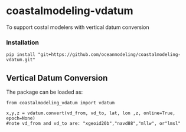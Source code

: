 # coastalmodeling-vdatum
To support costal modelers with vertical datum conversion

### Installation 
`pip install "git+https://github.com/oceanmodeling/coastalmodeling-vdatum.git"` 

## Vertical Datum Conversion
The package can be loaded as:
```
from coastalmodeling_vdatum import vdatum

x,y,z = vdatum.convert(vd_from, vd_to, lat, lon ,z, online=True, epoch=None)
#note vd_from and vd_to are: "xgeoid20b","navd88","mllw", or"lmsl"
```
